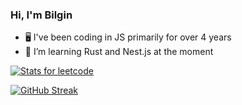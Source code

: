 ### Hi, I'm Bilgin

- 🖥️ I've been coding in JS primarily for over 4 years
- 🦀 I’m learning Rust and Nest.js at the moment

<a href="https://leetcode.com/bbilginerdem/" rel="some text">![Stats for leetcode](https://leetcard.jacoblin.cool/bbilginerdem?theme=nord&font=DM%20Sans&extension=activity)</a>
<p>
<a href="https://git.io/streak-stats"><img src="https://streak-stats.demolab.com?user=bbilginerdem&theme=aura-dark&border_radius=10&exclude_days=Sun%2CSat&card_width=500&excludeDaysLabel=DAEBD700&background=45%2C2E0000C2%2C00095CCC&ring=FF0000&border=FF000044" alt="GitHub Streak" /></a>
</p>
